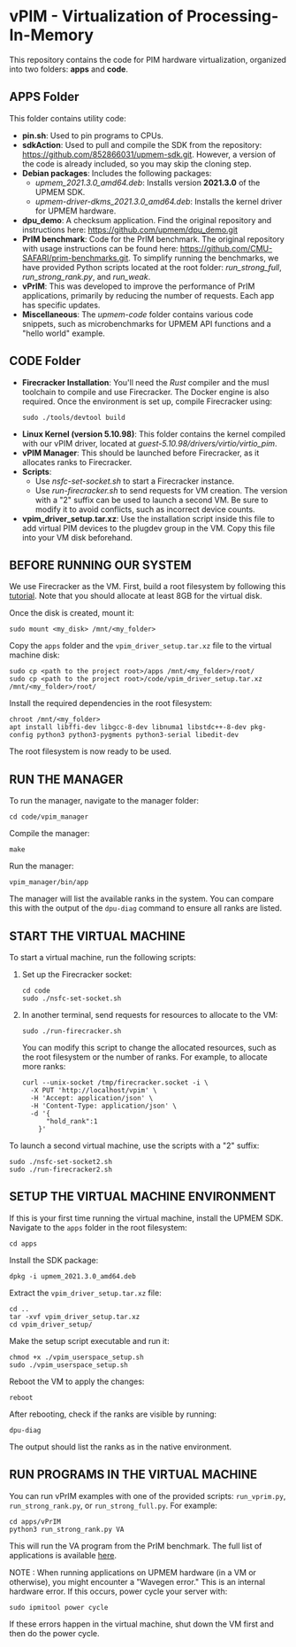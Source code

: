 # vPIM - Virtualization of Processing-In-Memory

This repository contains the code for PIM hardware virtualization, organized into two folders: **apps** and **code**.

## APPS Folder
This folder contains utility code:
- **pin.sh**: Used to pin programs to CPUs.
- **sdkAction**: Used to pull and compile the SDK from the repository: https://github.com/852866031/upmem-sdk.git. However, a version of the code is already included, so you may skip the cloning step.
- **Debian packages**: Includes the following packages:
  - *upmem_2021.3.0_amd64.deb*: Installs version **2021.3.0** of the UPMEM SDK.
  - *upmem-driver-dkms_2021.3.0_amd64.deb*: Installs the kernel driver for UPMEM hardware.
- **dpu_demo**: A checksum application. Find the original repository and instructions here: https://github.com/upmem/dpu_demo.git
- **PrIM benchmark**: Code for the PrIM benchmark. The original repository with usage instructions can be found here: https://github.com/CMU-SAFARI/prim-benchmarks.git. To simplify running the benchmarks, we have provided Python scripts located at the root folder: *run_strong_full*, *run_strong_rank.py*, and *run_weak*.
- **vPrIM**: This was developed to improve the performance of PrIM applications, primarily by reducing the number of requests. Each app has specific updates.
- **Miscellaneous**: The *upmem-code* folder contains various code snippets, such as microbenchmarks for UPMEM API functions and a "hello world" example.

## CODE Folder
- **Firecracker Installation**: You'll need the *Rust* compiler and the musl toolchain to compile and use Firecracker. The Docker engine is also required. Once the environment is set up, compile Firecracker using:
  ```
  sudo ./tools/devtool build
  ```
- **Linux Kernel (version 5.10.98)**: This folder contains the kernel compiled with our vPIM driver, located at *guest-5.10.98/drivers/virtio/virtio_pim*.
- **vPIM Manager**: This should be launched before Firecracker, as it allocates ranks to Firecracker.
- **Scripts**:
  - Use *nsfc-set-socket.sh* to start a Firecracker instance.
  - Use *run-firecracker.sh* to send requests for VM creation. The version with a "2" suffix can be used to launch a second VM. Be sure to modify it to avoid conflicts, such as incorrect device counts.
- **vpim_driver_setup.tar.xz**: Use the installation script inside this file to add virtual PIM devices to the plugdev group in the VM. Copy this file into your VM disk beforehand.

## BEFORE RUNNING OUR SYSTEM
We use Firecracker as the VM. First, build a root filesystem by following this [tutorial](https://happybear.medium.com/building-ubuntu-20-04-root-filesystem-for-firecracker-e3f4267e58cc). Note that you should allocate at least 8GB for the virtual disk.

Once the disk is created, mount it:
```
sudo mount <my_disk> /mnt/<my_folder>
```
Copy the `apps` folder and the `vpim_driver_setup.tar.xz` file to the virtual machine disk:
```
sudo cp <path to the project root>/apps /mnt/<my_folder>/root/
sudo cp <path to the project root>/code/vpim_driver_setup.tar.xz /mnt/<my_folder>/root/
```
Install the required dependencies in the root filesystem:
```
chroot /mnt/<my_folder>
apt install libffi-dev libgcc-8-dev libnuma1 libstdc++-8-dev pkg-config python3 python3-pygments python3-serial libedit-dev
```
The root filesystem is now ready to be used.

## RUN THE MANAGER
To run the manager, navigate to the manager folder:
```
cd code/vpim_manager
```
Compile the manager:
```
make
```
Run the manager:
```
vpim_manager/bin/app
```
The manager will list the available ranks in the system. You can compare this with the output of the `dpu-diag` command to ensure all ranks are listed.

## START THE VIRTUAL MACHINE
To start a virtual machine, run the following scripts:
1. Set up the Firecracker socket:
   ```
   cd code
   sudo ./nsfc-set-socket.sh
   ```
2. In another terminal, send requests for resources to allocate to the VM:
   ```
   sudo ./run-firecracker.sh
   ```
   You can modify this script to change the allocated resources, such as the root filesystem or the number of ranks. For example, to allocate more ranks:
   ```
   curl --unix-socket /tmp/firecracker.socket -i \
     -X PUT 'http://localhost/vpim' \
     -H 'Accept: application/json' \
     -H 'Content-Type: application/json' \
     -d '{
         "hold_rank":1
       }'
   ```
To launch a second virtual machine, use the scripts with a "2" suffix:
```
sudo ./nsfc-set-socket2.sh
sudo ./run-firecracker2.sh
```

## SETUP THE VIRTUAL MACHINE ENVIRONMENT

If this is your first time running the virtual machine, install the UPMEM SDK. Navigate to the `apps` folder in the root filesystem:
```
cd apps
```
Install the SDK package:
```
dpkg -i upmem_2021.3.0_amd64.deb
```
Extract the `vpim_driver_setup.tar.xz` file:
```
cd ..
tar -xvf vpim_driver_setup.tar.xz
cd vpim_driver_setup/
```
Make the setup script executable and run it:
```
chmod +x ./vpim_userspace_setup.sh
sudo ./vpim_userspace_setup.sh
```
Reboot the VM to apply the changes:
```
reboot
```
After rebooting, check if the ranks are visible by running:
```
dpu-diag
```
The output should list the ranks as in the native environment.

## RUN PROGRAMS IN THE VIRTUAL MACHINE
You can run vPrIM examples with one of the provided scripts: `run_vprim.py`, `run_strong_rank.py`, or `run_strong_full.py`. For example:
```
cd apps/vPrIM
python3 run_strong_rank.py VA
```
This will run the VA program from the PrIM benchmark. The full list of applications is available [here](https://github.com/CMU-SAFARI/prim-benchmarks.git).

NOTE : When running applications on UPMEM hardware (in a VM or otherwise), you might encounter a "Wavegen error." This is an internal hardware error. If this occurs, power cycle your server with:
```
sudo ipmitool power cycle
```
If these errors happen in the virtual machine, shut down the VM first and then do the power cycle.
